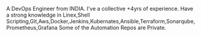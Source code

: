 A DevOps Engineer from INDIA. 
I've a collective +4yrs of experience.
Have a strong knowledge in Linex,Shell Scripting,Git,Aws,Docker,Jenkins,Kubernates,Ansible,Terraform,Sonarqube,Prometheus,Grafana
Some of the Automation Repos are Private.
